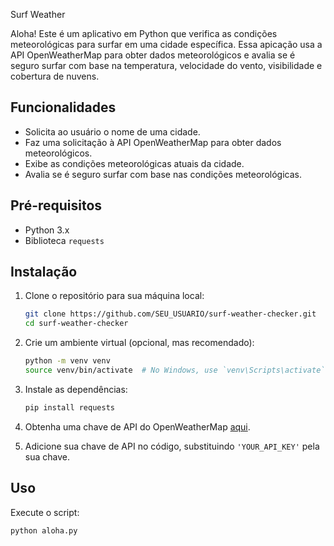  Surf Weather

Aloha! Este é um aplicativo em Python que verifica as condições meteorológicas para surfar em uma cidade específica. 
Essa apicação usa a API OpenWeatherMap para obter dados meteorológicos e avalia se é seguro surfar com base na temperatura, velocidade do vento, visibilidade e cobertura de nuvens.

## Funcionalidades

- Solicita ao usuário o nome de uma cidade.
- Faz uma solicitação à API OpenWeatherMap para obter dados meteorológicos.
- Exibe as condições meteorológicas atuais da cidade.
- Avalia se é seguro surfar com base nas condições meteorológicas.

## Pré-requisitos

- Python 3.x
- Biblioteca `requests`

## Instalação

1. Clone o repositório para sua máquina local:
    ```sh
    git clone https://github.com/SEU_USUARIO/surf-weather-checker.git
    cd surf-weather-checker
    ```

2. Crie um ambiente virtual (opcional, mas recomendado):
    ```sh
    python -m venv venv
    source venv/bin/activate  # No Windows, use `venv\Scripts\activate`
    ```

3. Instale as dependências:
    ```sh
    pip install requests
    ```

4. Obtenha uma chave de API do OpenWeatherMap [aqui](https://home.openweathermap.org/users/sign_up).

5. Adicione sua chave de API no código, substituindo `'YOUR_API_KEY'` pela sua chave.

## Uso

Execute o script:
```sh
python aloha.py
